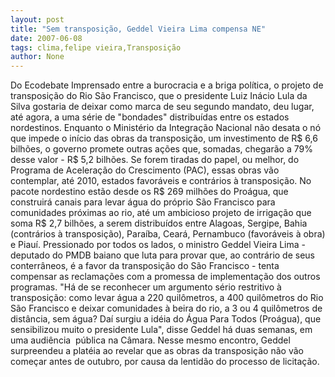 ```yaml
---
layout: post
title: "Sem transposição, Geddel Vieira Lima compensa NE"
date: 2007-06-08
tags: clima,felipe vieira,Transposição
author: None
---
```


Do Ecodebate
Imprensado entre a burocracia e a briga pol&iacute;tica, o projeto de transposi&ccedil;&atilde;o do Rio S&atilde;o Francisco, que o presidente Luiz In&aacute;cio Lula da Silva gostaria de deixar como marca de seu segundo mandato, deu lugar, at&eacute; agora, a uma s&eacute;rie de &quot;bondades&quot; distribu&iacute;das entre os estados nordestinos.
Enquanto o Minist&eacute;rio da Integra&ccedil;&atilde;o Nacional n&atilde;o desata o n&oacute; que impede o in&iacute;cio das obras da transposi&ccedil;&atilde;o, um investimento de R$ 6,6 bilh&otilde;es, o governo promete outras a&ccedil;&otilde;es que, somadas, chegar&atilde;o a 79% desse valor - R$ 5,2 bilh&otilde;es.
Se forem tiradas do papel, ou melhor, do Programa de Acelera&ccedil;&atilde;o do Crescimento (PAC), essas obras v&atilde;o contemplar, at&eacute; 2010, estados favor&aacute;veis e contr&aacute;rios &agrave; transposi&ccedil;&atilde;o.
No pacote nordestino est&atilde;o desde os R$ 269 milh&otilde;es do Pro&aacute;gua, que construir&aacute; canais para levar &aacute;gua do pr&oacute;prio S&atilde;o Francisco para comunidades pr&oacute;ximas ao rio, at&eacute; um ambicioso projeto de irriga&ccedil;&atilde;o que soma R$ 2,7 bilh&otilde;es, a serem distribu&iacute;dos entre Alagoas, Sergipe, Bahia (contr&aacute;rios &agrave; transposi&ccedil;&atilde;o), Para&iacute;ba, Cear&aacute;, Pernambuco (favor&aacute;veis &agrave; obra) e Piau&iacute;.
Pressionado por todos os lados, o ministro Geddel Vieira Lima - deputado do PMDB baiano que luta para provar que, ao contr&aacute;rio de seus conterr&acirc;neos, &eacute; a favor da transposi&ccedil;&atilde;o do S&atilde;o Francisco - tenta compensar as reclama&ccedil;&otilde;es com a promessa de implementa&ccedil;&atilde;o dos outros programas.
&quot;H&aacute; de se reconhecer um argumento s&eacute;rio restritivo &agrave; transposi&ccedil;&atilde;o: como levar &aacute;gua a 220 quil&ocirc;metros, a 400 quil&ocirc;metros do Rio S&atilde;o Francisco e deixar comunidades &agrave; beira do rio, a 3 ou 4 quil&ocirc;metros de dist&acirc;ncia, sem &aacute;gua? Da&iacute; surgiu a id&eacute;ia do &Aacute;gua Para Todos (Pro&aacute;gua), que sensibilizou muito o presidente Lula&quot;, disse Geddel h&aacute; duas semanas, em uma audi&ecirc;ncia&nbsp; p&uacute;blica na C&acirc;mara.
Nesse mesmo encontro, Geddel surpreendeu a plat&eacute;ia ao revelar que as obras da transposi&ccedil;&atilde;o n&atilde;o v&atilde;o come&ccedil;ar antes de outubro, por causa da lentid&atilde;o do processo de licita&ccedil;&atilde;o.
 